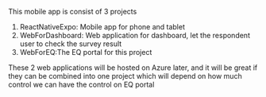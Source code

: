 This mobile app is consist of 3 projects
   1) ReactNativeExpo: Mobile app for phone and tablet
   2) WebForDashboard: Web application for dashboard, let the respondent user to check the survey result
   3) WebForEQ:The EQ portal for this project  

   These 2 web applications will be hosted on Azure later, and it will be great if they can be combined into one project which will depend on how much control we can have the control on EQ portal

